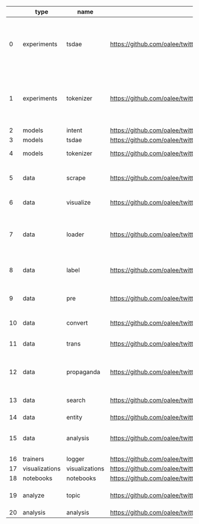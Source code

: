 |    | type           | name           | url                                                                                | short_url                                             | dependencies                                                                                                                                                                                                                                                                                                                                                                                                                                                                                                                                                                   |
|----|----------------|----------------|------------------------------------------------------------------------------------|-------------------------------------------------------|--------------------------------------------------------------------------------------------------------------------------------------------------------------------------------------------------------------------------------------------------------------------------------------------------------------------------------------------------------------------------------------------------------------------------------------------------------------------------------------------------------------------------------------------------------------------------------|
| 0  | experiments    | tsdae          | https://github.com/oalee/twitterds/tree/main/twitter/experiments/tsdae             | oalee/twitterds/twitter/experiments/tsdae             | ['--extra-index-url https://download.pytorch.org/whl/torch_stable.html', 'torch>=2.0.0', '-e git+ssh://git@github.com/oalee/sentence-transformers.git@1c2c90b8ce6812fae491944129d10e73a6009f69#egg=sentence_transformers', 'ipdb>=0.13.13', 'tqdm>=4.65.0', 'numpy>=1.24.3', '-e git+ssh://git@github.com/ilex-paraguariensis/yerbamate.git@b53e93b46537e7de75c8c8cd42f142cfabbaf96b#egg=yerbamate', 'https://github.com/oalee/twitterds/tree/main/twitter/trainers/logger', 'https://github.com/oalee/twitterds/tree/main/twitter/data/loader']                               |
| 1  | experiments    | tokenizer      | https://github.com/oalee/twitterds/tree/main/twitter/experiments/tokenizer         | oalee/twitterds/twitter/experiments/tokenizer         | ['--extra-index-url https://download.pytorch.org/whl/torch_stable.html', 'torch>=2.0.0', 'tokenizers>=0.13.3', '-e git+ssh://git@github.com/oalee/sentence-transformers.git@1c2c90b8ce6812fae491944129d10e73a6009f69#egg=sentence_transformers', 'ipdb>=0.13.13', 'tqdm>=4.65.0', '-e git+ssh://git@github.com/ilex-paraguariensis/yerbamate.git@b53e93b46537e7de75c8c8cd42f142cfabbaf96b#egg=yerbamate', 'sentencepiece>=0.1.97', 'https://github.com/oalee/twitterds/tree/main/twitter/trainers/logger', 'https://github.com/oalee/twitterds/tree/main/twitter/data/loader'] |
| 2  | models         | intent         | https://github.com/oalee/twitterds/tree/main/twitter/models/intent                 | oalee/twitterds/twitter/models/intent                 | ['']                                                                                                                                                                                                                                                                                                                                                                                                                                                                                                                                                                           |
| 3  | models         | tsdae          | https://github.com/oalee/twitterds/tree/main/twitter/models/tsdae                  | oalee/twitterds/twitter/models/tsdae                  | ['']                                                                                                                                                                                                                                                                                                                                                                                                                                                                                                                                                                           |
| 4  | models         | tokenizer      | https://github.com/oalee/twitterds/tree/main/twitter/models/tokenizer              | oalee/twitterds/twitter/models/tokenizer              | ['sentencepiece>=0.1.97', '-e git+ssh://git@github.com/oalee/sentence-transformers.git@1c2c90b8ce6812fae491944129d10e73a6009f69#egg=sentence_transformers']                                                                                                                                                                                                                                                                                                                                                                                                                    |
| 5  | data           | scrape         | https://github.com/oalee/twitterds/tree/main/twitter/data/scrape                   | oalee/twitterds/twitter/data/scrape                   | ['matplotlib>=3.7.1', '-e git+https://github.com/JustAnotherArchivist/snscrape.git@614d4c2029a62d348ca56598f87c425966aaec66#egg=snscrape', 'pandas>=1.5.3', 'ipdb>=0.13.13', 'tqdm>=4.65.0', 'numpy>=1.24.3', '-e git+ssh://git@github.com/ilex-paraguariensis/yerbamate.git@b53e93b46537e7de75c8c8cd42f142cfabbaf96b#egg=yerbamate']                                                                                                                                                                                                                                          |
| 6  | data           | visualize      | https://github.com/oalee/twitterds/tree/main/twitter/data/visualize                | oalee/twitterds/twitter/data/visualize                | ['matplotlib>=3.7.1', 'pandas>=1.5.3', 'ipdb>=0.13.13', 'numpy>=1.24.3', '-e git+ssh://git@github.com/ilex-paraguariensis/yerbamate.git@b53e93b46537e7de75c8c8cd42f142cfabbaf96b#egg=yerbamate']                                                                                                                                                                                                                                                                                                                                                                               |
| 7  | data           | loader         | https://github.com/oalee/twitterds/tree/main/twitter/data/loader                   | oalee/twitterds/twitter/data/loader                   | ['-e git+https://github.com/JustAnotherArchivist/snscrape.git@614d4c2029a62d348ca56598f87c425966aaec66#egg=snscrape', '-e git+ssh://git@github.com/oalee/sentence-transformers.git@1c2c90b8ce6812fae491944129d10e73a6009f69#egg=sentence_transformers', 'pandas>=1.5.3', 'pyspark>=3.4.0', 'ipdb>=0.13.13', 'vaex>=4.16.0', 'tqdm>=4.65.0', 'numpy>=1.24.3', '-e git+ssh://git@github.com/ilex-paraguariensis/yerbamate.git@b53e93b46537e7de75c8c8cd42f142cfabbaf96b#egg=yerbamate']                                                                                           |
| 8  | data           | label          | https://github.com/oalee/twitterds/tree/main/twitter/data/label                    | oalee/twitterds/twitter/data/label                    | ['ipdb>=0.13.13', 'requests>=2.29.0', 'vaex>=4.16.0', 'tqdm>=4.65.0', '-e git+ssh://git@github.com/ilex-paraguariensis/yerbamate.git@b53e93b46537e7de75c8c8cd42f142cfabbaf96b#egg=yerbamate', 'https://github.com/oalee/twitterds/tree/main/twitter/pre/clean']                                                                                                                                                                                                                                                                                                                |
| 9  | data           | pre            | https://github.com/oalee/twitterds/tree/main/twitter/data/pre                      | oalee/twitterds/twitter/data/pre                      | ['pyarrow>=9.0.0', 'pandas>=1.5.3', 'ipdb>=0.13.13', 'vaex>=4.16.0', 'tqdm>=4.65.0', 'dask>=2023.3.2', 'numpy>=1.24.3', '-e git+ssh://git@github.com/ilex-paraguariensis/yerbamate.git@b53e93b46537e7de75c8c8cd42f142cfabbaf96b#egg=yerbamate', 'fastparquet>=2023.2.0', 'https://github.com/oalee/twitterds/tree/main/twitter/loader/prepro']                                                                                                                                                                                                                                 |
| 10 | data           | convert        | https://github.com/oalee/twitterds/tree/main/twitter/data/convert                  | oalee/twitterds/twitter/data/convert                  | ['pandas>=1.5.3', 'ipdb>=0.13.13', 'vaex>=4.16.0', 'dask>=2023.3.2', '-e git+ssh://git@github.com/ilex-paraguariensis/yerbamate.git@b53e93b46537e7de75c8c8cd42f142cfabbaf96b#egg=yerbamate']                                                                                                                                                                                                                                                                                                                                                                                   |
| 11 | data           | trans          | https://github.com/oalee/twitterds/tree/main/twitter/data/trans                    | oalee/twitterds/twitter/data/trans                    | ['google_cloud_translate>=3.11.1', 'googletrans>=4.0.0rc1', 'ipdb>=0.13.13', 'tqdm>=4.65.0', '-e git+ssh://git@github.com/ilex-paraguariensis/yerbamate.git@b53e93b46537e7de75c8c8cd42f142cfabbaf96b#egg=yerbamate']                                                                                                                                                                                                                                                                                                                                                           |
| 12 | data           | propaganda     | https://github.com/oalee/twitterds/tree/main/twitter/data/propaganda               | oalee/twitterds/twitter/data/propaganda               | ['-e git+ssh://git@github.com/ilex-paraguariensis/yerbamate.git@b53e93b46537e7de75c8c8cd42f142cfabbaf96b#egg=yerbamate', 'ipdb>=0.13.13', '-e git+ssh://git@github.com/oalee/sentence-transformers.git@1c2c90b8ce6812fae491944129d10e73a6009f69#egg=sentence_transformers']                                                                                                                                                                                                                                                                                                    |
| 13 | data           | search         | https://github.com/oalee/twitterds/tree/main/twitter/data/search                   | oalee/twitterds/twitter/data/search                   | ['pandas>=1.5.3', 'pyspark>=3.4.0', 'ipdb>=0.13.13', 'vaex>=4.16.0', 'dask>=2023.3.2', 'numpy>=1.24.3', '-e git+ssh://git@github.com/ilex-paraguariensis/yerbamate.git@b53e93b46537e7de75c8c8cd42f142cfabbaf96b#egg=yerbamate']                                                                                                                                                                                                                                                                                                                                                |
| 14 | data           | entity         | https://github.com/oalee/twitterds/tree/main/twitter/data/entity                   | oalee/twitterds/twitter/data/entity                   | ['']                                                                                                                                                                                                                                                                                                                                                                                                                                                                                                                                                                           |
| 15 | data           | analysis       | https://github.com/oalee/twitterds/tree/main/twitter/data/analysis                 | oalee/twitterds/twitter/data/analysis                 | ['matplotlib>=3.7.1', 'pandas>=1.5.3', 'pyspark>=3.4.0', 'ipdb>=0.13.13', 'vaex>=4.16.0', 'dask>=2023.3.2', 'numpy>=1.24.3', '-e git+ssh://git@github.com/ilex-paraguariensis/yerbamate.git@b53e93b46537e7de75c8c8cd42f142cfabbaf96b#egg=yerbamate', 'python_bidi>=0.4.2', 'arabic_reshaper>=3.0.0', 'https://github.com/oalee/twitterds/tree/main/twitter/loader/spark']                                                                                                                                                                                                      |
| 16 | trainers       | logger         | https://github.com/oalee/twitterds/tree/main/twitter/trainers/logger               | oalee/twitterds/twitter/trainers/logger               | ['tqdm>=4.65.0']                                                                                                                                                                                                                                                                                                                                                                                                                                                                                                                                                               |
| 17 | visualizations | visualizations | https://github.com/oalee/twitterds/tree/main/twitter/visualizations/visualizations | oalee/twitterds/twitter/visualizations/visualizations | ['']                                                                                                                                                                                                                                                                                                                                                                                                                                                                                                                                                                           |
| 18 | notebooks      | notebooks      | https://github.com/oalee/twitterds/tree/main/twitter/notebooks/notebooks           | oalee/twitterds/twitter/notebooks/notebooks           | ['']                                                                                                                                                                                                                                                                                                                                                                                                                                                                                                                                                                           |
| 19 | analyze        | topic          | https://github.com/oalee/twitterds/tree/main/twitter/analyze/topic                 | oalee/twitterds/twitter/analyze/topic                 | ['hdbscan>=0.8.29', '-e git+ssh://git@github.com/oalee/sentence-transformers.git@1c2c90b8ce6812fae491944129d10e73a6009f69#egg=sentence_transformers', 'pandas>=1.5.3', 'ipdb>=0.13.13', 'bertopic>=0.14.1', 'umap_learn>=0.5.3']                                                                                                                                                                                                                                                                                                                                               |
| 20 | analysis       | analysis       | https://github.com/oalee/twitterds/tree/main/twitter/analysis/analysis             | oalee/twitterds/twitter/analysis/analysis             | ['igraph>=0.10.4', 'wordcloud>=1.9.2', 'leidenalg>=0.9.1', 'pyvis>=0.3.2', 'networkx>=3.1']                                                                                                                                                                                                                                                                                                                                                                                                                                                                                    |